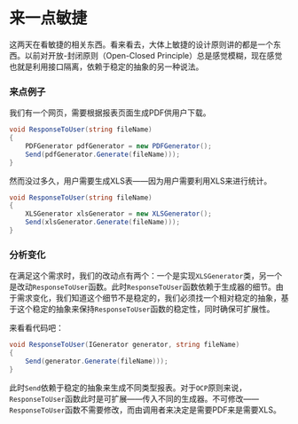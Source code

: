 来一点敏捷
=======

这两天在看敏捷的相关东西。看来看去，大体上敏捷的设计原则讲的都是一个东西。以前对开放-封闭原则（Open-Closed Principle）总是感觉模糊，现在感觉也就是利用接口隔离，依赖于稳定的抽象的另一种说法。

### 来点例子

我们有一个网页，需要根据报表页面生成PDF供用户下载。

```csharp
void ResponseToUser(string fileName)
{
    PDFGenerator pdfGenerator = new PDFGenerator();
    Send(pdfGenerator.Generate(fileName)));
}
```

然而没过多久，用户需要生成XLS表——因为用户需要利用XLS来进行统计。

```csharp
void ResponseToUser(string fileName)
{
    XLSGenerator xlsGenerator = new XLSGenerator();
    Send(xlsGenerator.Generate(fileName)));
}
``` 

### 分析变化

在满足这个需求时，我们的改动点有两个：一个是实现`XLSGenerator`类，另一个是改动`ResponseToUser`函数。此时`ResponseToUser`函数依赖于生成器的细节。由于需求变化，我们知道这个细节不是稳定的，我们必须找一个相对稳定的抽象，基于这个稳定的抽象来保持`ResponseToUser`函数的稳定性，同时确保可扩展性。

来看看代码吧：

```csharp
void ResponseToUser(IGenerator generator, string fileName)
{
    Send(generator.Generate(fileName)));
}
```

此时`Send`依赖于稳定的抽象来生成不同类型报表。对于`OCP`原则来说，`ResponseToUser`函数此时是可扩展——传入不同的生成器。不可修改——`ResponseToUser`函数不需要修改，而由调用者来决定是需要PDF来是需要XLS。

